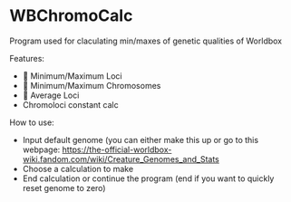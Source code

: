 # WBChromoCalc
Program used for claculating min/maxes of genetic qualities of Worldbox

Features:
- :small_blue_diamond: Minimum/Maximum Loci
- :large_blue_diamond: Minimum/Maximum Chromosomes
- :small_orange_diamond: Average Loci
- Chromoloci constant calc

How to use:
- Input default genome (you can either make this up or go to this webpage: https://the-official-worldbox-wiki.fandom.com/wiki/Creature_Genomes_and_Stats
- Choose a calculation to make
- End calculation or continue the program (end if you want to quickly reset genome to zero)
